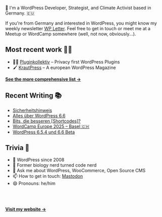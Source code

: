 👋 I'm a WordPress Developer, Strategist, and Climate Activist based in Germany. 🇪🇺

If you're from Germany and interested in WordPress, you might know my weekly newsletter [WP Letter](https://wpletter.de/). Feel free to get in touch or meet me at a Meetup or WordCamp somewhere (well, not now, obviously...).


## Most recent work 👷‍♂️

- 👨‍💻 [Pluginkollektiv](https://github.com/pluginkollektiv) – Privacy first WordPress Plugins
- 🖌️ [KrautPress](https://kraut.press) – A european WordPress Magazine

**[See the more comprehensive list &rarr;](https://simonkraft.com/what-i-do)**


## Recent Writing 📚

<!-- BLOG-POST-LIST:START -->
- [Sicherheitshinweis](https://www.wppodcast.de/podcast/sicherheitshinweis/)
- [Alles über WordPress 6.6](https://www.wppodcast.de/podcast/alles-ueber-wordpress-6-6/)
- [Bits, die besseren [Shortcodes]?](https://www.wppodcast.de/podcast/bits-die-besseren-shortcodes/)
- [WordCamp Europe 2025 – Basel 🇨🇭](https://feed.presswerk.net/link/14419/16715574/wordcamp-europe-2025-basel-%f0%9f%87%a8%f0%9f%87%ad)
- [WordPress 6.5.4 und 6.6 Beta](https://www.wppodcast.de/podcast/wordpress-6-5-4-und-6-6-beta/)
<!-- BLOG-POST-LIST:END -->


## Trivia 🤪

- 👴 WordPress since 2008
- 🌱 Former biology nerd turned code nerd
- 💬 Ask me about WordPress, WooCommerce, Open Source CMS
- 📫 How to get in touch: [Mastodon](https://dewp.space/@simon)
- 😄 Pronouns: he/him

<br/><br/><br/>
**[Visit my website &rarr;](https://simonkraft.com/hi)**